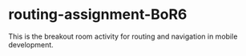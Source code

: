 # routing-assignment-BoR6
This is the breakout room activity for routing and navigation in mobile development.
